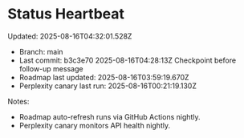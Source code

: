 # Status Heartbeat

Updated: 2025-08-16T04:32:01.528Z

- Branch: main
- Last commit: b3c3e70 2025-08-16T04:28:13Z Checkpoint before follow-up message
- Roadmap last updated: 2025-08-16T03:59:19.670Z
- Perplexity canary last run: 2025-08-16T00:21:19.130Z

Notes:
- Roadmap auto-refresh runs via GitHub Actions nightly.
- Perplexity canary monitors API health nightly.
